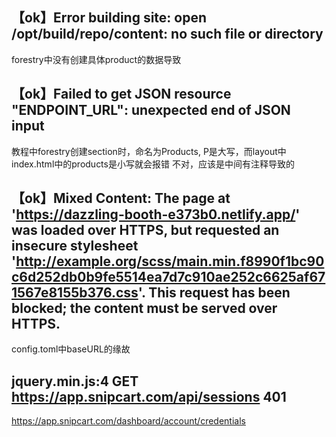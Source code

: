 ## 【ok】Error building site: open /opt/build/repo/content: no such file or directory

forestry中没有创建具体product的数据导致  

## 【ok】Failed to get JSON resource "ENDPOINT_URL": unexpected end of JSON input

教程中forestry创建section时，命名为Products, P是大写，而layout中index.html中的products是小写就会报错
不对，应该是中间有注释导致的  

## 【ok】Mixed Content: The page at 'https://dazzling-booth-e373b0.netlify.app/' was loaded over HTTPS, but requested an insecure stylesheet 'http://example.org/scss/main.min.f8990f1bc90c6d252db0b9fe5514ea7d7c910ae252c6625af671567e8155b376.css'. This request has been blocked; the content must be served over HTTPS.

config.toml中baseURL的缘故

## jquery.min.js:4 GET https://app.snipcart.com/api/sessions 401

https://app.snipcart.com/dashboard/account/credentials